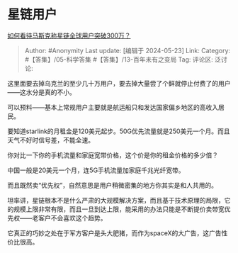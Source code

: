 # 星链用户
[如何看待马斯克称星链全球用户突破300万？](https://www.zhihu.com/question/656679757/answer/3507528258)

> Author: #Anonymity
> Last update: [编辑于 2024-05-23]
> Link:
> Category: #【答集】/05-科学答集 #【答集】/13-百年未有之变局 
> Tag: 
> 评论区:
> 泛讨论:

这里面要去掉乌克兰的至少几十万用户，要去掉大量尝了个鲜就停止付费了的用户——这水分是真的不小。

可以预料——基本上常规用户主要就是航运船只和发达国家偏乡地区的高收入居民。

要知道starlink的月租金是120美元起步。50G优先流量就是250美元一个月。而且天气不好时信号差，不能全速。

你对比一下你的手机流量和家庭宽带价格，这个价是你的租金价格的多少倍？

中国一般是20美元一个月，连5G手机流量加家庭千兆光纤宽带。

而且既然卖“优先权”，自然意思是用户稍微密集的地方你其实是和人共用的。

坦率讲，星链根本不是什么严肃的大规模解决方案，而且基于技术原理的局限，它的规模上限非常有限，而且一旦到达上限，能采用的办法只能是不断提价卖带宽优先权——老客户不会喜欢这个趋势。

它真正的巧妙之处在于军方客户是头大肥猪，而作为spaceX的大广告，这广告性价比很高。